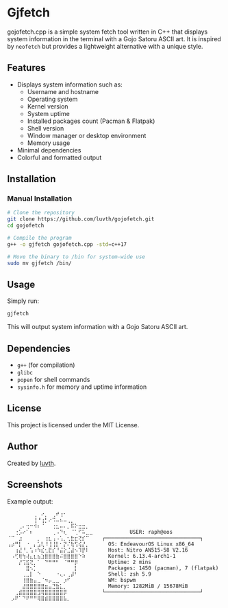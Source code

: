 # Gjfetch

gojofetch.cpp is a simple system fetch tool written in C++ that displays system information in the terminal with a Gojo Satoru ASCII art. It is inspired by `neofetch` but provides a lightweight alternative with a unique style.

## Features
- Displays system information such as:
  - Username and hostname
  - Operating system
  - Kernel version
  - System uptime
  - Installed packages count (Pacman & Flatpak)
  - Shell version
  - Window manager or desktop environment
  - Memory usage
- Minimal dependencies
- Colorful and formatted output

## Installation
### Manual Installation
```bash
# Clone the repository
git clone https://github.com/luvth/gojofetch.git
cd gojofetch

# Compile the program
g++ -o gjfetch gojofetch.cpp -std=c++17

# Move the binary to /bin for system-wide use
sudo mv gjfetch /bin/
```

## Usage
Simply run:
```bash
gjfetch
```
This will output system information with a Gojo Satoru ASCII art.

## Dependencies
- `g++` (for compilation)
- `glibc`
- `popen` for shell commands
- `sysinfo.h` for memory and uptime information

## License
This project is licensed under the MIT License.

## Author
Created by [luvth](https://github.com/luvth).

## Screenshots
Example output:
```
⠀⠀⠀⠀⠀⠀⠀⢀⠀⠔⡀⠀⢀⠞⢰⠂⠀⠀⠀⠀⠀⠀⠀
⠀⠀⠀⠀⠀⠀⠀⢸⠘⢰⡃⠔⠩⠤⠦⠤⢀⡀⠀⠀⠀⠀⠀
⠀⠀⠀⢀⠄⢒⠒⠺⠆⠈⠀⠀⢐⣂⠤⠄⡀⠯⠕⣒⣒⡀⠀
⠀⠀⢐⡡⠔⠁⠆⠀⠀⠀⠀⠀⢀⠠⠙⢆⠀⠈⢁⠋⠥⣀⣀            USER: raph@eos
⠈⠉⠀⣰⠀⠀⠀⠀⡀⠀⢰⣆⢠⠠⢡⡀⢂⣗⣖⢝⡎⠉⠀   ┌───────────────────────────────┐
⢠⡴⠛⡇⠀⠐⠀⡄⣡⢇⠸⢸⢸⡇⠂⡝⠌⢷⢫⢮⡜⡀⠀     OS: EndeavourOS Linux x86_64
⠀⠀⢰⣜⠘⡀⢡⠰⠳⣎⢂⣟⡎⠘⣬⡕⣈⣼⠢⠹⡟⠇⠀    ​ Host: Nitro AN515-58 V2.16
⠀⠠⢋⢿⢳⢼⣄⣆⣦⣱⣿⣿⣿⣷⠬⣿⣿⣿⣿⠑⠵⠀⠀    ​ Kernel: 6.13.4-arch1-1
⠀⠀⠀⡜⢩⣯⢝⡀⠁⠀⠙⠛⠛⠃⠀⠈⠛⠛⡿⠀⠀⠀⠀    ​ Uptime: 2 mins
⠀⠀⠀⠀⠀⣿⠢⡁⠀⠀⠀⠀⠀⠀⠀⠀⠀⠀⡇⠀⠀⠀⠀    ​ Packages: 1450 (pacman), 7 (flatpak)
⠀⠀⠀⠀⢀⣀⡇⠀⠑⠀⠀⠀⠀⠐⢄⠄⢀⡼⠃⠀⠀⠀⠀    ​ Shell: zsh 5.9
⠀⠀⠀⠀⢸⣿⣷⣤⣀⠈⠲⡤⣀⣀⠀⡰⠋⠀⠀⠀⠀⠀⠀    ​ WM: bspwm
⠀⠀⠀⠀⣼⣿⣿⣿⣿⣿⣶⣤⣙⣷⣅⡀⠀⠀⠀⠀⠀⠀⠀    ​ Memory: 1282MiB / 15678MiB
⠀⠀⢀⣾⣿⣿⣿⣿⣻⢿⣿⣿⣿⣿⣿⡿⠀⠀⠀⠀⠀⠀⠀   └───────────────────────────────┘
⠀⡠⠟⠁⠙⠟⠛⠛⢿⣿⣾⣿⣿⣿⣿⣧⡀⠀⠀
```
